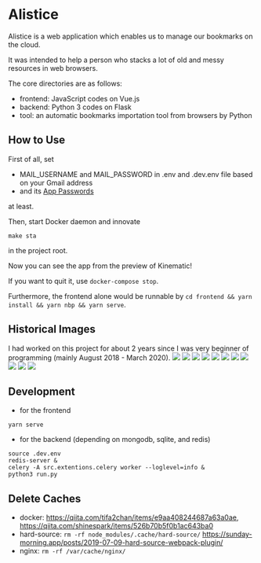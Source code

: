 # Alistice
Alistice is a web application which enables us to manage our bookmarks on the cloud. 

It was intended to help a person who stacks a lot of old and messy resources in web browsers.

The core directories are as follows:
- frontend: JavaScript codes on Vue.js
- backend: Python 3 codes on Flask
- tool: an automatic bookmarks importation tool from browsers by Python


## How to Use
First of all, set
- MAIL_USERNAME and MAIL_PASSWORD in .env and .dev.env file based on your Gmail address
- and its [App Passwords](https://support.google.com/accounts/answer/185833?hl=en)

at least.

Then, start Docker daemon and innovate
```
make sta
```
in the project root.

Now you can see the app from the preview of Kinematic!

If you want to quit it, use `docker-compose stop`.


Furthermore, the frontend alone would be runnable by `cd frontend && yarn install && yarn nbp && yarn serve`.

## Historical Images
I had worked on this project for about 2 years since I was very beginner of programming (mainly August 2018 - March 2020).
![](img/img1.png)
![](img/img2.png)
![](img/img3.png)
![](img/img4.png)
![](img/img5.png)
![](img/img6.png)
![](img/img7.png)
![](img/img8.png)
![](img/img9.png)
![](img/img10.png)
![](img/img11.png)

## Development
- for the frontend
```
yarn serve
```
- for the backend (depending on mongodb, sqlite, and redis)
```
source .dev.env 
redis-server &
celery -A src.extentions.celery worker --loglevel=info &
python3 run.py
```

## Delete Caches
- docker:
  https://qiita.com/tifa2chan/items/e9aa408244687a63a0ae, https://qiita.com/shinespark/items/526b70b5f0b1ac643ba0
- hard-source: `rm -rf node_modules/.cache/hard-source/`
  https://sunday-morning.app/posts/2019-07-09-hard-source-webpack-plugin/
- nginx: `rm -rf /var/cache/nginx/`
